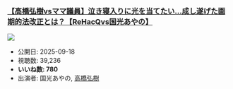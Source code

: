 ### [【高橋弘樹vsママ議員】泣き寝入りに光を当てたい…成し遂げた画期的法改正とは？【ReHacQvs国光あやの】](https://www.youtube.com/watch?v=XpvF36-qfRs)
[![](https://img.youtube.com/vi/XpvF36-qfRs/sddefault.jpg)](https://www.youtube.com/watch?v=XpvF36-qfRs)
-   公開日: 2025-09-18
-   視聴数: 39,236
-   **いいね数: 780**
-   出演者: 国光あやの, [高橋弘樹](/rehacq_fan/people/高橋弘樹 "wikilink")
